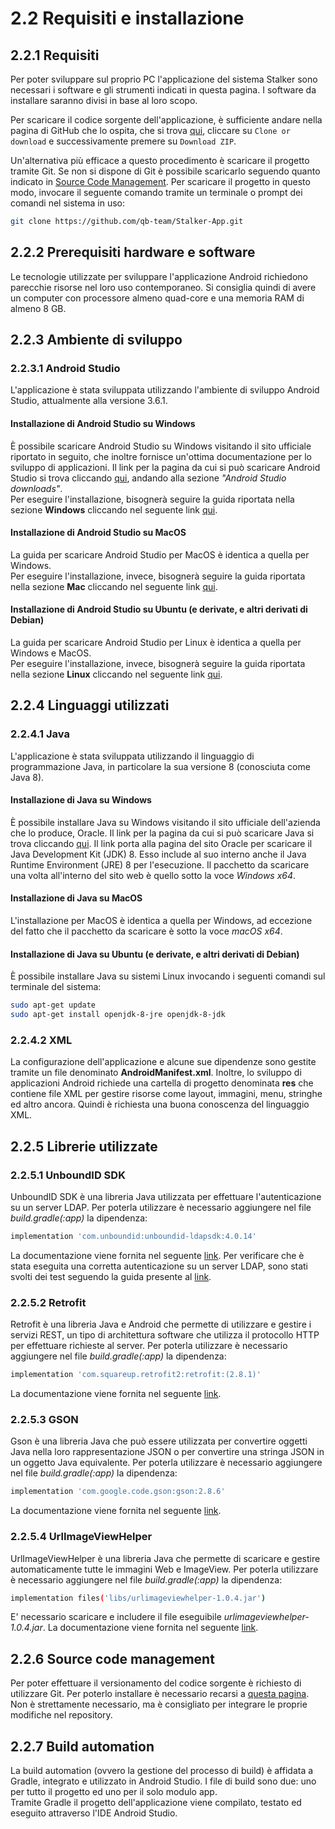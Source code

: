 # 2.2 Requisiti e installazione

## 2.2.1 Requisiti
Per poter sviluppare sul proprio PC l'applicazione del sistema Stalker sono necessari i software e gli strumenti indicati in questa pagina.
I software da installare saranno divisi in base al loro scopo.

Per scaricare il codice sorgente dell'applicazione, è sufficiente andare nella pagina di GitHub che lo ospita, che si trova [qui](https://github.com/qb-team/Stalker-App), cliccare su `Clone or download` e successivamente premere su `Download ZIP`.

Un'alternativa più efficace a questo procedimento è scaricare il progetto tramite Git. Se non si dispone di Git è possibile scaricarlo seguendo quanto indicato in [Source Code Management](#source-code-management). Per scaricare il progetto in questo modo, invocare il seguente comando tramite un terminale o prompt dei comandi nel sistema in uso:
```bash
git clone https://github.com/qb-team/Stalker-App.git
```

<a name="prerequisiti"></a>

## 2.2.2 Prerequisiti hardware e software
Le tecnologie utilizzate per sviluppare l'applicazione Android richiedono parecchie risorse nel loro uso contemporaneo. Si consiglia quindi di avere un computer con processore almeno quad-core e una memoria RAM di almeno 8 GB.

## 2.2.3 Ambiente di sviluppo
### 2.2.3.1 Android Studio
L'applicazione è stata sviluppata utilizzando l'ambiente di sviluppo Android Studio, attualmente alla versione 3.6.1.

#### Installazione di Android Studio su Windows
È possibile scaricare Android Studio su Windows visitando il sito ufficiale riportato in seguito, che inoltre fornisce un'ottima documentazione per lo sviluppo di applicazioni. Il link per la pagina da cui si può scaricare Android Studio si trova cliccando [qui](https://developer.android.com/studio), andando alla sezione *"Android Studio downloads"*.  
Per eseguire l'installazione, bisognerà seguire la guida riportata nella sezione **Windows** cliccando nel seguente link [qui](https://developer.android.com/studio/install).

#### Installazione di Android Studio su MacOS
La guida per scaricare Android Studio per MacOS è identica a quella per Windows.  
Per eseguire l'installazione, invece, bisognerà seguire la guida riportata nella sezione **Mac** cliccando nel seguente link [qui](https://developer.android.com/studio/install).

#### Installazione di Android Studio su Ubuntu (e derivate, e altri derivati di Debian)
La guida per scaricare Android Studio per Linux è identica a quella per Windows e MacOS.  
Per eseguire l'installazione, invece, bisognerà seguire la guida riportata nella sezione **Linux** cliccando nel seguente link [qui](https://developer.android.com/studio/install).

## 2.2.4 Linguaggi utilizzati
### 2.2.4.1 Java
L'applicazione è stata sviluppata utilizzando il linguaggio di programmazione Java, in particolare la sua versione 8 (conosciuta come Java 8).

#### Installazione di Java su Windows
È possibile installare Java su Windows visitando il sito ufficiale dell'azienda che lo produce, Oracle. Il link per la pagina da cui si può scaricare Java si trova cliccando [qui](https://www.oracle.com/java/technologies/javase/javase-jdk8-downloads.html). Il link porta alla pagina del sito Oracle per scaricare il Java Development Kit (JDK) 8. Esso include al suo interno anche il Java Runtime Environment (JRE) 8 per l'esecuzione.
Il pacchetto da scaricare una volta all'interno del sito web è quello sotto la voce *Windows x64*.

#### Installazione di Java su MacOS
L'installazione per MacOS è identica a quella per Windows, ad eccezione del fatto che il pacchetto da scaricare è sotto la voce *macOS x64*.

#### Installazione di Java su Ubuntu (e derivate, e altri derivati di Debian)
È possibile installare Java su sistemi Linux invocando i seguenti comandi sul terminale del sistema:
```bash
sudo apt-get update
sudo apt-get install openjdk-8-jre openjdk-8-jdk
```

### 2.2.4.2 XML
La configurazione dell'applicazione e alcune sue dipendenze sono gestite tramite un file denominato **AndroidManifest.xml**.
Inoltre, lo sviluppo di applicazioni Android richiede una cartella di progetto denominata **res** che contiene file XML per gestire risorse come layout, immagini, menu, stringhe ed altro ancora.
Quindi è richiesta una buona conoscenza del linguaggio XML.

## 2.2.5 Librerie utilizzate
### 2.2.5.1 UnboundID SDK
UnboundID SDK è una libreria Java utilizzata per effettuare l'autenticazione su un server LDAP.
Per poterla utilizzare è necessario aggiungere nel file *build.gradle(:app)* la dipendenza:
```bash
implementation 'com.unboundid:unboundid-ldapsdk:4.0.14'
```
La documentazione viene fornita nel seguente [link](https://github.com/pingidentity/ldapsdk).
Per verificare che è stata eseguita una corretta autenticazione su un server LDAP, sono stati svolti dei test seguendo la guida presente al [link](https://www.forumsys.com/tutorials/integration-how-to/ldap/online-ldap-test-server/).

### 2.2.5.2 Retrofit
Retrofit è una libreria Java e Android che permette di utilizzare e gestire i servizi REST, un tipo di architettura software che utilizza il protocollo HTTP per effettuare richieste al server.
Per poterla utilizzare è necessario aggiungere nel file *build.gradle(:app)* la dipendenza: 
```bash
implementation 'com.squareup.retrofit2:retrofit:(2.8.1)'
```
La documentazione viene fornita nel seguente [link](https://square.github.io/retrofit/).

### 2.2.5.3 GSON
Gson è una libreria Java che può essere utilizzata per convertire oggetti Java nella loro rappresentazione JSON o per convertire una stringa JSON in un oggetto Java equivalente. 
Per poterla utilizzare è necessario aggiungere nel file *build.gradle(:app)* la dipendenza: 
```bash
implementation 'com.google.code.gson:gson:2.8.6'
```
La documentazione viene fornita nel seguente [link](https://github.com/google/gson).

### 2.2.5.4 UrlImageViewHelper 
UrlImageViewHelper è una libreria Java che permette di scaricare e gestire automaticamente tutte le immagini Web e ImageView.
Per poterla utilizzare è necessario aggiungere nel file *build.gradle(:app)* la dipendenza:  
```bash
implementation files('libs/urlimageviewhelper-1.0.4.jar')
```
E' necessario scaricare e includere il file eseguibile *urlimageviewhelper-1.0.4.jar*.
La documentazione viene fornita nel seguente [link](https://github.com/koush/UrlImageViewHelper).

<a name="source-code-management"></a>
## 2.2.6 Source code management
Per poter effettuare il versionamento del codice sorgente è richiesto di utilizzare Git.
Per poterlo installare è necessario recarsi a [questa pagina](https://git-scm.com/downloads).  
Non è strettamente necessario, ma è consigliato per integrare le proprie modifiche nel repository.

## 2.2.7 Build automation
La build automation (ovvero la gestione del processo di build) è affidata a Gradle, integrato e utilizzato in Android Studio.
I file di build sono due: uno per tutto il progetto ed uno per il solo modulo app.  
Tramite Gradle il progetto dell'applicazione viene compilato, testato ed eseguito attraverso l'IDE Android Studio.
